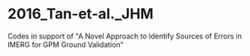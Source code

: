 # 2016_Tan-et-al._JHM
Codes in support of "A Novel Approach to Identify Sources of Errors in IMERG for GPM Ground Validation"
